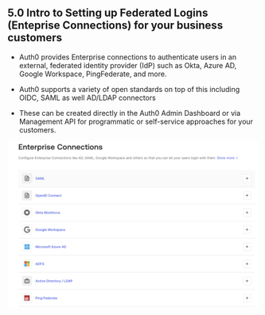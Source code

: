 ## 5.0 Intro to Setting up Federated Logins (Enteprise Connections) for your business customers


- Auth0 provides Enterprise connections to authenticate users in an external, federated identity provider (IdP) such as Okta, Azure AD, Google Workspace, PingFederate, and more.



- Auth0 supports a variety of open standards on top of this including OIDC, SAML as well AD/LDAP connectors



-  These can be created directly in the Auth0 Admin Dashboard or via Management API for programmatic or self-service approaches for your customers.



![](https://github.com/lerer/cic2-workshop/blob/main/images/005/ent-conn-logo.png?raw=true)







